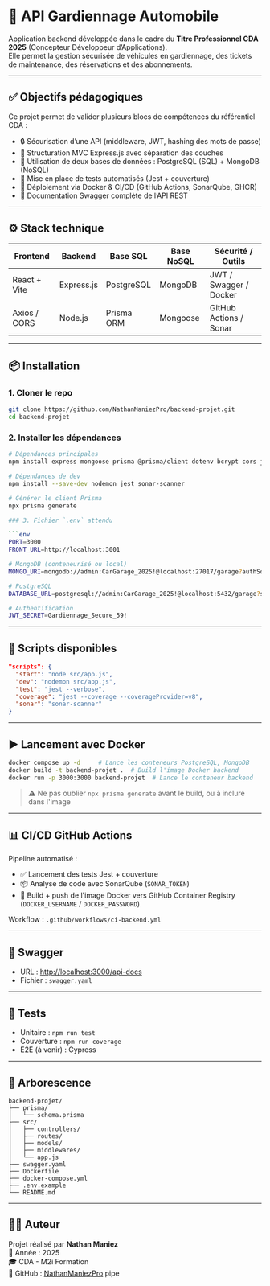 # 🚗 API Gardiennage Automobile

Application backend développée dans le cadre du **Titre Professionnel CDA 2025** (Concepteur Développeur d’Applications).  
Elle permet la gestion sécurisée de véhicules en gardiennage, des tickets de maintenance, des réservations et des abonnements.

---

## ✅ Objectifs pédagogiques

Ce projet permet de valider plusieurs blocs de compétences du référentiel CDA :

- 🔒 Sécurisation d’une API (middleware, JWT, hashing des mots de passe)
- 🧱 Structuration MVC Express.js avec séparation des couches
- 🧰 Utilisation de deux bases de données : PostgreSQL (SQL) + MongoDB (NoSQL)
- 🧪 Mise en place de tests automatisés (Jest + couverture)
- 🚀 Déploiement via Docker & CI/CD (GitHub Actions, SonarQube, GHCR)
- 📖 Documentation Swagger complète de l’API REST

---

## ⚙️ Stack technique

| Frontend         | Backend     | Base SQL       | Base NoSQL   | Sécurité / Outils        |
|------------------|-------------|----------------|--------------|--------------------------|
| React + Vite     | Express.js  | PostgreSQL     | MongoDB      | JWT / Swagger / Docker   |
| Axios / CORS     | Node.js     | Prisma ORM     | Mongoose     | GitHub Actions / Sonar   |

---

## 📦 Installation

### 1. Cloner le repo

```bash
git clone https://github.com/NathanManiezPro/backend-projet.git
cd backend-projet
```

### 2. Installer les dépendances

```bash
# Dépendances principales
npm install express mongoose prisma @prisma/client dotenv bcrypt cors jsonwebtoken swagger-ui-express yaml

# Dépendances de dev
npm install --save-dev nodemon jest sonar-scanner

# Générer le client Prisma
npx prisma generate

### 3. Fichier `.env` attendu

```env
PORT=3000
FRONT_URL=http://localhost:3001

# MongoDB (conteneurisé ou local)
MONGO_URI=mongodb://admin:CarGarage_2025!@localhost:27017/garage?authSource=admin

# PostgreSQL
DATABASE_URL=postgresql://admin:CarGarage_2025!@localhost:5432/garage?schema=public

# Authentification
JWT_SECRET=Gardiennage_Secure_59!
```

---

## 🔧 Scripts disponibles

```json
"scripts": {
  "start": "node src/app.js",
  "dev": "nodemon src/app.js",
  "test": "jest --verbose",
  "coverage": "jest --coverage --coverageProvider=v8",
  "sonar": "sonar-scanner"
}
```

---

## ▶️ Lancement avec Docker

```bash
docker compose up -d     # Lance les conteneurs PostgreSQL, MongoDB
docker build -t backend-projet .  # Build l'image Docker backend
docker run -p 3000:3000 backend-projet  # Lance le conteneur backend
```

> ⚠️ Ne pas oublier `npx prisma generate` avant le build, ou à inclure dans l'image

---

## 📊 CI/CD GitHub Actions

Pipeline automatisé :
- ✅ Lancement des tests Jest + couverture
- 📦 Analyse de code avec SonarQube (`SONAR_TOKEN`)
- 🐳 Build + push de l'image Docker vers GitHub Container Registry (`DOCKER_USERNAME` / `DOCKER_PASSWORD`)

Workflow : `.github/workflows/ci-backend.yml`

---

## 📘 Swagger

- URL : [http://localhost:3000/api-docs](http://localhost:3000/api-docs)
- Fichier : `swagger.yaml`

---

## 🧪 Tests

- Unitaire : `npm run test`
- Couverture : `npm run coverage`
- E2E (à venir) : Cypress

---

## 📁 Arborescence

```
backend-projet/
├── prisma/
│   └── schema.prisma
├── src/
│   ├── controllers/
│   ├── routes/
│   ├── models/
│   ├── middlewares/
│   └── app.js
├── swagger.yaml
├── Dockerfile
├── docker-compose.yml
├── .env.example
└── README.md
```

---

## 👨‍💻 Auteur

Projet réalisé par **Nathan Maniez**  
📅 Année : 2025  
🎓 CDA - M2i Formation  
🔗 GitHub : [NathanManiezPro](https://github.com/NathanManiezPro) pipe
